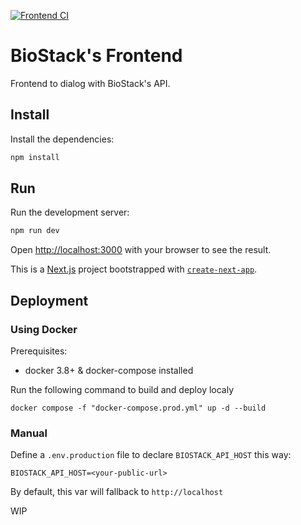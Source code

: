 
[![Frontend CI](https://github.com/berdal84/biostack/actions/workflows/node.js.yml/badge.svg)](https://github.com/berdal84/biostack/actions/workflows/node.js.yml)

# BioStack's Frontend

Frontend to dialog with BioStack's API.

## Install

Install the dependencies:

```bash
npm install
```

## Run

Run the development server:

```bash
npm run dev
```

Open [http://localhost:3000](http://localhost:3000) with your browser to see the result.


This is a [Next.js](https://nextjs.org/) project bootstrapped with [`create-next-app`](https://github.com/vercel/next.js/tree/canary/packages/create-next-app).


## Deployment

### Using Docker

Prerequisites:
- docker 3.8+ & docker-compose installed

Run the following command to build and deploy localy

```
docker compose -f "docker-compose.prod.yml" up -d --build
```

### Manual

Define a `.env.production` file to declare `BIOSTACK_API_HOST` this way:

```
BIOSTACK_API_HOST=<your-public-url>
```

By default, this var will fallback to `http://localhost`


WIP

